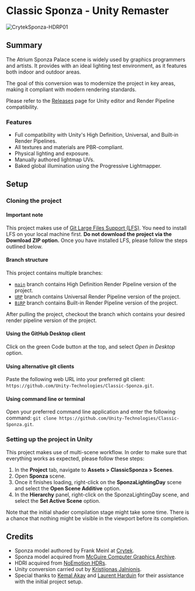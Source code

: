 # Classic Sponza - Unity Remaster

![CrytekSponza-HDRP01](https://user-images.githubusercontent.com/1553981/194593377-16cda3be-8eab-4bc0-8e03-7811c0d24750.jpg)

## Summary

The Atrium Sponza Palace scene is widely used by graphics programmers and artists. It provides with an ideal lighting test environment, as it features both indoor and outdoor areas. 

The goal of this conversion was to modernize the project in key areas, making it compliant with modern rendering standards.

Please refer to the [Releases](https://github.com/Unity-Technologies/Classic-Sponza/releases) page for Unity editor and Render Pipeline compatibility.

### Features

- Full compatibility with Unity's High Definition, Universal, and Built-in Render Pipelines.
- All textures and materials are PBR-compliant.
- Physical lighting and exposure.
- Manually authored lightmap UVs.
- Baked global illumination using the Progressive Lightmapper.

## Setup

### Cloning the project

#### Important note
This project makes use of [Git Large Files Support (LFS)](https://git-lfs.github.com). You need to install LFS on your local machine first. **Do not download the project via the Download ZIP option.** Once you have installed LFS, please follow the steps outlined below.

#### Branch structure

This project contains multiple branches:
* [`main`](https://github.com/Unity-Technologies/Classic-Sponza/tree/main) branch contains High Definition Render Pipeline version of the project.
* [`URP`](https://github.com/Unity-Technologies/Classic-Sponza/tree/URP) branch contains Universal Render Pipeline version of the project.
* [`BiRP`](https://github.com/Unity-Technologies/Classic-Sponza/tree/BiRP) branch contains Built-in Render Pipeline version of the project.

After pulling the project, checkout the branch which contains your desired render pipeline version of the project.

#### Using the GitHub Desktop client
Click on the green Code button at the top, and select *Open in Desktop* option.

#### Using alternative git clients
Paste the following web URL into your preferred git client: `https://github.com/Unity-Technologies/Classic-Sponza.git`.

#### Using command line or terminal
Open your preferred command line application and enter the following command: `git clone https://github.com/Unity-Technologies/Classic-Sponza.git`.

### Setting up the project in Unity
This project makes use of multi-scene workflow. In order to make sure that everything works as expected, please follow these steps:
1. In the **Project** tab, navigate to **Assets > ClassicSponza > Scenes**.
2. Open **Sponza** scene.
3. Once it finishes loading, right-click on the **SponzaLightingDay** scene and select the **Open Scene Additive** option.
4. In the **Hierarchy** panel, right-click on the SponzaLightingDay scene, and select the **Set Active Scene** option.

Note that the initial shader compilation stage might take some time. There is a chance that nothing might be visible in the viewport before its completion.

## Credits

- Sponza model authored by Frank Meinl at [Crytek](https://www.crytek.com/).
- Sponza model acquired from [McGuire Computer Graphics Archive](https://casual-effects.com/data/).
- HDRI acquired from [NoEmotion HDRs](http://noemotionhdrs.net/).
- Unity conversion carried out by [Kristijonas Jalnionis](https://github.com/radishface).
- Special thanks to [Kemal Akay](https://github.com/kemalakay) and [Laurent Harduin](https://github.com/laurenth-personal) for their assistance with the initial project setup.
